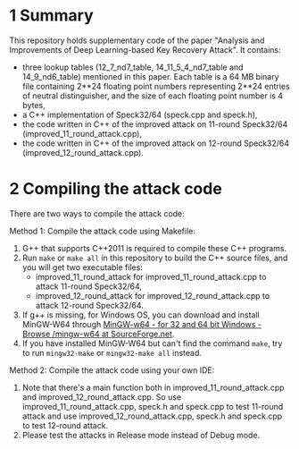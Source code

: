 # 1 Summary

This repository holds supplementary code of the paper "Analysis and Improvements of Deep Learning-based Key Recovery Attack". It contains:

* three lookup tables (12_7_nd7_table, 14_11_5_4_nd7_table and 14_9_nd6_table) mentioned in this paper. Each table is a 64 MB binary file containing 2\*\*24 floating point numbers representing 2\*\*24 entries of neutral distinguisher, and the size of each floating point number is 4 bytes,
* a C++ implementation of Speck32/64 (speck.cpp and speck.h),
* the code written in C++ of the improved attack on 11-round Speck32/64 (improved_11_round_attack.cpp),
* the code written in C++ of the improved attack on 12-round Speck32/64 (improved_12_round_attack.cpp).

# 2 Compiling the attack code

There are two ways to compile the attack code:

Method 1: Compile the attack code using Makefile:

1. G++ that supports C++2011 is required to compile these C++ programs.
2. Run `make` or `make all` in this repository to build the C++ source files, and you will get two executable files:
   * improved_11_round_attack for improved_11_round_attack.cpp to attack 11-round Speck32/64,
   * improved_12_round_attack for improved_12_round_attack.cpp to attack 12-round Speck32/64.
3. If g++ is missing, for Windows OS, you can download and install MinGW-W64 through [MinGW-w64 - for 32 and 64 bit Windows - Browse /mingw-w64 at SourceForge.net](https://sourceforge.net/projects/mingw-w64/files/mingw-w64/).
4. If you have installed MinGW-W64 but can't find the command `make`, try to run `mingw32-make` or `mingw32-make all` instead.

Method 2: Compile the attack code using your own IDE:

1. Note that there's a main function both in improved_11_round_attack.cpp and improved_12_round_attack.cpp. So use improved_11_round_attack.cpp, speck.h and speck.cpp  to test 11-round attack and use improved_12_round_attack.cpp, speck.h and speck.cpp to test 12-round attack.
7. Please test the attacks in Release mode instead of Debug mode.
